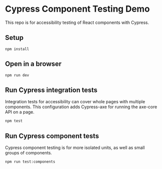 # Cypress Component Testing Demo

This repo is for accessibility testing of React components with Cypress.

## Setup

```
npm install
```

## Open in a browser

```
npm run dev
```

## Run Cypress integration tests

Integration tests for accessibility can cover whole pages with multiple components. This configuration adds Cypress-axe for running the axe-core API on a page.

```
npm test
```

## Run Cypress component tests

Cypress component testing is for more isolated units, as well as small groups of components.

```
npm run test:components
```
